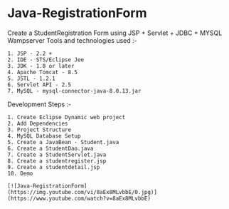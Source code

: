 # Java-RegistrationForm
Create a StudentRegistration Form using JSP + Servlet + JDBC + MYSQL Wampserver 
Tools and technologies used :-

 	1. JSP - 2.2 +
	2. IDE - STS/Eclipse Jee
	3. JDK - 1.8 or later
	4. Apache Tomcat - 8.5
	5. JSTL - 1.2.1
	6. Servlet API - 2.5
	7. MySQL - mysql-connector-java-8.0.13.jar

Development Steps :-

	1. Create Eclipse Dynamic web project
	2. Add Dependencies
	3. Project Structure
	4. MySQL Database Setup
	5. Create a JavaBean - Student.java
	6. Create a StudentDao.java
	7. Create a StudentServlet.java
	8. Create a studentregister.jsp
	9. Create a studentdetail.jsp
	10. Demo
	
	[![Java-RegistrationForm](https://img.youtube.com/vi/8aEx8MLvbbE/0.jpg)](https://www.youtube.com/watch?v=8aEx8MLvbbE)
